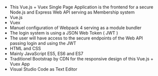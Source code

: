 

  - This Vue.js + Vuex Single Page Application is the frontend for a secure Node.js and Express Web API serving as Membership system
  - Vue.js
  - Vuex 
  - Manuel configuration of Webpack 4 serving as a module bundler
  - The login system is using a JSON Web Token ( JWT )
  - The user will have access to the secure endpoints of the Web API passing login and using the JWT
  - HTML and CSS
  - Mainly JavaScript ES5, ES6 and ES7
  - Traditionel Bootstrap by CDN for the responsive design of this Vue.js + Vuex App 
  - Visual Studio Code as Text Editor